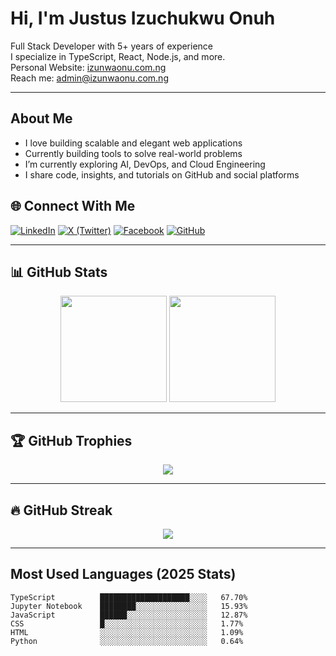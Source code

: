 <h1 align="left">Hi, I'm Justus Izuchukwu Onuh</h1>

<p align="left">
   Full Stack Developer with 5+ years of experience <br/>
   I specialize in TypeScript, React, Node.js, and more. <br/>
   Personal Website: <a href="https://izunwaonu.com.ng">izunwaonu.com.ng</a> <br/>
   Reach me: <a href="mailto:admin@izunwaonu.com.ng">admin@izunwaonu.com.ng</a>
</p>

---

##  About Me

-  I love building scalable and elegant web applications
-  Currently building tools to solve real-world problems
-  I’m currently exploring AI, DevOps, and Cloud Engineering
-  I share code, insights, and tutorials on GitHub and social platforms

## 🌐 Connect With Me

[![LinkedIn](https://img.shields.io/badge/LinkedIn-0077B5?style=for-the-badge&logo=linkedin&logoColor=white)](https://www.linkedin.com/in/onuh-justus-izuchukwu-9340a121b/)
[![X (Twitter)](https://img.shields.io/badge/X-000000?style=for-the-badge&logo=twitter&logoColor=white)](https://x.com/izunwaonu)
[![Facebook](https://img.shields.io/badge/Facebook-1877F2?style=for-the-badge&logo=facebook&logoColor=white)](https://www.facebook.com/izunwonu)
[![GitHub](https://img.shields.io/badge/GitHub-171515?style=for-the-badge&logo=github&logoColor=white)](https://github.com/izunwaonu)

---

## 📊 GitHub Stats

<div align="center">
  <img src="https://github-readme-stats.vercel.app/api?username=izunwaonu&show_icons=true&theme=react&count_private=true" height="170" />
  <img src="https://github-readme-stats.vercel.app/api/top-langs/?username=izunwaonu&layout=compact&theme=react" height="170" />
</div>

---

## 🏆 GitHub Trophies

<p align="center">
  <img src="https://github-profile-trophy.vercel.app/?username=izunwaonu&theme=radical&no-frame=true&margin-w=10" />
</p>

---

## 🔥 GitHub Streak

<p align="center">
  <img src="https://streak-stats.demolab.com?user=izunwaonu&theme=radical&hide_border=true&border_radius=5" />
</p>

---

##  Most Used Languages (2025 Stats)

```text
TypeScript          ████████████████████░░░░   67.70%
Jupyter Notebook    ████████░░░░░░░░░░░░░░░░   15.93%
JavaScript          ██████░░░░░░░░░░░░░░░░░░   12.87%
CSS                 █░░░░░░░░░░░░░░░░░░░░░░░   1.77%
HTML                ░░░░░░░░░░░░░░░░░░░░░░░░   1.09%
Python              ░░░░░░░░░░░░░░░░░░░░░░░░   0.64%
